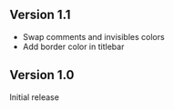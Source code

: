 ## Version 1.1

- Swap comments and invisibles colors
- Add border color in titlebar

## Version 1.0

Initial release
